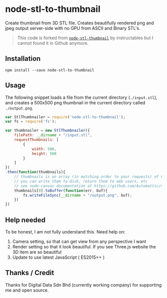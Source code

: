 # node-stl-to-thumbnail

Create thumbnail from 3D STL file. Creates beautifully rendered png and jpeg output server-side with no GPU from ASCII and Binary STL's.

> This code is forked from [`node-stl-thumbnail`](https://www.npmjs.com/package/node-stl-thumbnail) by instructables but I cannot found it in Github anymore.

## Installation
```npm install --save node-stl-to-thumbnail```

## Usage

The following snippet loads a file from the current directory (```./input.stl```), and creates a 500x500 png thumbnail in the current directory called ```./output.png```.

```javascript
var StlThumbnailer = require('node-stl-to-thumbnail');
var fs = require('fs');

var thumbnailer = new StlThumbnailer({
	filePath: __dirname + "/input.stl",
	requestThumbnails: [
		{
			width: 500,
			height: 500
		}
	] 	
})
.then(function(thumbnails){
	// thumbnails is an array (in matching order to your requests) of Canvas objects
	// you can write them to disk, return them to web users, etc
	// see node-canvas documentation at https://github.com/Automattic/node-canvas
	thumbnails[0].toBuffer(function(err, buf){      
		fs.writeFileSync(__dirname + "/output.png", buf);
    })
})
```

## Help needed

To be honest, I am not fully understand this. Need help on:

1. Camera setting, so that can get view from any perspective I want
2. Render setting so that it look beautiful. If you see Three.js website the 3D item are so beautiful
3. Update to use latest JavaScript ( ES2015++ )

## Thanks / Credit

Thanks for Digital Data Sdn Bhd (currently working company) for supporting me and open source.
